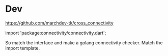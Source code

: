 # Dev

https://github.com/marchdev-tk/cross_connectivity



import 'package:connectivity/connectivity.dart';

So match the interface and make a golang connectivity checker.
Match the import template.

